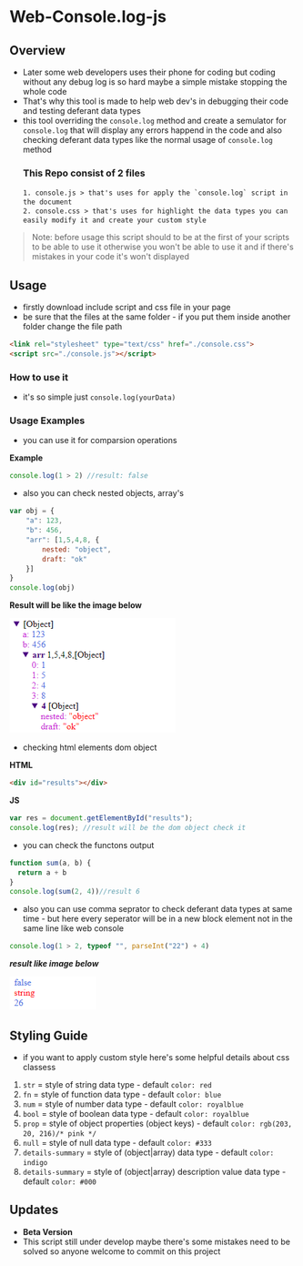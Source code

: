 # Web-Console.log-js
## Overview
- Later some web developers uses their phone for coding but coding without any debug log is so hard maybe a simple mistake stopping the whole code
- That's why this tool is made to help web dev's in debugging their code and testing deferant data types
-  this tool overriding the `console.log` method and create a semulator for `console.log`  that will display any errors happend in the code and also checking deferant data types like the normal usage of `console.log` method 
    ### This Repo consist of 2 files
       1. console.js > that's uses for apply the `console.log` script in the document
       2. console.css > that's uses for highlight the data types you can easily modify it and create your custom style
> Note: before usage this script should to be at the first of your scripts to be able to use it otherwise you won't be able to use it and if there's mistakes in your code it's won't displayed
## Usage
- firstly download include script and css file in your page
- be sure that the files at the same folder - if you put them inside another folder change the file path
```html
<link rel="stylesheet" type="text/css" href="./console.css">
<script src="./console.js"></script>
```
### How to use it
- it's so simple just `console.log(yourData)`
### Usage Examples
- you can use it for comparsion operations

__Example__
```js
console.log(1 > 2) //result: false
```
- also you can check nested objects, array's 
```js
var obj = {
    "a": 123,
    "b": 456,
    "arr": [1,5,4,8, {
        nested: "object",
        draft: "ok"
    }]
}
console.log(obj)
```
__Result will be like the image below__

![](https://github.com/mahmoud01x/Web-Console.log-js/blob/main/obj.PNG)

- checking html elements dom object

__HTML__
```html
<div id="results"></div>
```
__JS__
```js
var res = document.getElementById("results");
console.log(res); //result will be the dom object check it
```
- you can check the functons output
```js
function sum(a, b) {
  return a + b
}
console.log(sum(2, 4))//result 6
```
- also you can use comma seprator to check deferant data types at same time - but here every seperator will be in a new block element not in the same line like web console
```js
console.log(1 > 2, typeof "", parseInt("22") + 4)
```

___result like image below___

![](https://github.com/mahmoud01x/Web-Console.log-js/blob/main/res.PNG)

## Styling Guide 
- if you want to apply custom style here's some helpful details about css classess
1. `str` = style of string data type - default `color: red`
2. `fn` = style of function data type - default `color: blue` 
3. `num` = style of number data type - default `color: royalblue` 
4. `bool` = style of boolean data type - default `color: royalblue`
5. `prop` = style of object properties (object keys) - default `color: rgb(203, 20, 216)/* pink */`
6. `null` = style of null data type - default `color: #333`
7. `details-summary` = style of (object|array) data type - default `color: indigo`
8. `details-summary` = style of (object|array) description value data type - default `color: #000`

## Updates
- __Beta Version__
- This script still under develop maybe there's some mistakes need to be solved so anyone welcome to commit on this project

